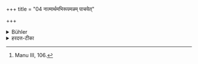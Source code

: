 +++
title = "04 नात्मार्थमभिरूपमन्नम् पाचयेत्"

+++

<details><summary>Bühler</summary>

4. He shall not cause sweetmeats to be prepared for his own sake. [^3] 


[^3]:  Manu III, 106.
</details>

<details><summary>हरदत्त-टीका</summary>

## सूत्रम्
नाऽऽत्मार्थमभिरूपमन्नं पाचयेत् ॥ ४ ॥  
### टिप्पनी
आत्मानमुद्दिश्याऽभिरूपमन्न स्वाद्वपूपादि न पाचयेत् ॥ ४॥
</details>

